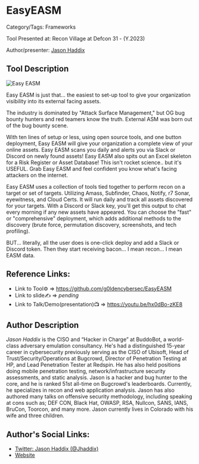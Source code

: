 # EasyEASM

Category/Tags: Frameworks

Tool Presented at: Recon Village at Defcon 31 - (Y.2023)

Author/presenter: [Jason Haddix](https://twitter.com/Jhaddix)

## Tool Description

![Easy EASM](https://pbs.twimg.com/media/F3W5ATTXYAA_jHi?format=jpg&name=small)

Easy EASM is just that... the easiest to set-up tool to give your organization visibility into its external facing assets.

The industry is dominated by "Attack Surface Management," but OG bug bounty hunters and red teamers know the truth. External ASM was born out of the bug bounty scene.

With ten lines of setup or less, using open source tools, and one button deployment, Easy EASM will give your organization a complete view of your online assets. Easy EASM scans you daily and alerts you via Slack or Discord on newly found assets! Easy EASM also spits out an Excel skeleton for a Risk Register or Asset Database! This isn't rocket science.. but it's USEFUL. Grab Easy EASM and feel confident you know what's facing attackers on the internet.

Easy EASM uses a collection of tools tied together to perform recon on a target or set of targets. Utilizing Amass, Subfinder, Chaos, Notify, r7 Sonar, eyewitness, and Cloud Certs. It will run daily and track all assets discovered for your targets. With a Discord or Slack key, you'll get this output to chat every morning if any new assets have appeared. You can choose the "fast" or "comprehensive" deployment, which adds additional methods to the discovery (brute force, permutation discovery, screenshots, and tech profiling).

BUT... literally, all the user does is one-click deploy and add a Slack or Discord token. Then they start receiving bacon... I mean recon... I mean EASM data.


## Reference Links:
- Link to Tool⚙️ => https://github.com/g0ldencybersec/EasyEASM
- Link to slide✍️ => _pending_
- Link to Talk/Demo(presentation)📺 => https://youtu.be/hx0dBo-zKE8

## Author Description

*Jason Haddix* is the CISO and “Hacker in Charge” at BuddoBot, a world-class adversary emulation consultancy. He's had a distinguished 15-year career in cybersecurity previously serving as the CISO of Ubisoft, Head of Trust/Security/Operations at Bugcrowd, Director of Penetration Testing at HP, and Lead Penetration Tester at Redspin. He has also held positions doing mobile penetration testing, network/infrastructure security assessments, and static analysis. Jason is a hacker and bug hunter to the core, and he is ranked 51st all-time on Bugcrowd's leaderboards. Currently, he specializes in recon and web application analysis. Jason has also authored many talks on offensive security methodology, including speaking at cons such as; DEF CON, Black Hat, OWASP, RSA, Nullcon, SANS, IANS, BruCon, Toorcon, and many more. Jason currently lives in Colorado with his wife and three children.


## Author's Social Links:

- [Twitter: Jason Haddix (@Jhaddix)](https://twitter.com/Jhaddix)
- [Website](#)
